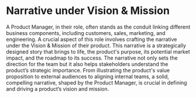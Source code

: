 # Narrative under Vision & Mission

A Product Manager, in their role, often stands as the conduit linking different business components, including customers, sales, marketing, and engineering. A crucial aspect of this role involves crafting the narrative under the Vision & Mission of their product. This narrative is a strategically designed story that brings to life, the product's purpose, its potential market impact, and the roadmap to its success. The narrative not only sets the direction for the team but it also helps stakeholders understand the product’s strategic importance. From illustrating the product's value proposition to external audiences to aligning internal teams, a solid, compelling narrative, shaped by the Product Manager, is crucial in defining and driving a product’s vision and mission.